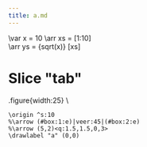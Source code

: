 ```yaml
---
title: a.md
---
```

\var x = 10
\arr xs = [1:10]          
\arr ys = {sqrt(x)} [xs]

# Slice "tab"

.figure{width:25}
\\
```img{frame,background:grid}
\origin ^s:10
%\arrow (#box:1:e)|veer:45|(#box:2:e)
%\arrow (5,2)<q:1.5,1.5,0,3>
\drawlabel "a" (0,0)
```

